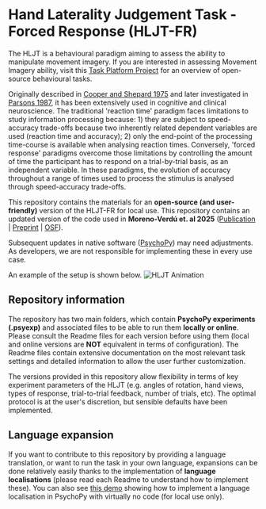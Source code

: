 # Hand Laterality Judgement Task - Forced Response (HLJT-FR)

The HLJT is a behavioural paradigm aiming to assess the ability to manipulate movement imagery. If you are interested in assessing Movement Imagery ability, visit this [Task Platform Project](https://movementimageryability.github.io/) for an overview of open-source behavioural tasks.

Originally described in [Cooper and Shepard 1975](https://psycnet.apa.org/doiLanding?doi=10.1037%2F0096-1523.1.1.48) and later investigated in [Parsons 1987](https://www.sciencedirect.com/science/article/abs/pii/0010028587900119), it has been extensively used in cognitive and clinical neuroscience. The traditional 'reaction time' paradigm faces limitations to study information processing because: 1) they are subject to speed-accuracy trade-offs because two inherently related dependent variables are used (reaction time and accuracy); 2) only the end-point of the processing time-course is available when analysing reaction times. Conversely, 'forced response' paradigms overcome those limitations by controlling the amount of time the participant has to respond on a trial-by-trial basis, as an independent variable. In these paradigms, the evolution of accuracy throughout a range of times used to process the stimulus is analysed through speed-accuracy trade-offs.

This repository contains the materials for an **open-source (and user-friendly)** version of the HLJT-FR for local use. This repository contains an updated version of the code used in **Moreno-Verdú et. al 2025** ([Publication](https://doi.org/10.1016/j.cortex.2025.06.002) | [Preprint](https://www.biorxiv.org/content/10.1101/2025.03.17.643645v1.full) | [OSF](https://osf.io/z6b4d/)). 

Subsequent updates in native software ([PsychoPy](https://www.psychopy.org/)) may need adjustments. As developers, we are not responsible for implementing these in every use case.

An example of the setup is shown below.
![HLJT Animation](HLJT_example.gif)

## Repository information
The repository has two main folders, which contain **PsychoPy experiments (.psyexp)** and associated files to be able to run them **locally or online**. Please consult the Readme files for each version before using them (local and online versions are **NOT** equivalent in terms of configuration). The Readme files contain extensive documentation on the most relevant task settings and detailed information to allow the user further customization.

The versions provided in this repository allow flexibility in terms of key experiment parameters of the HLJT (e.g. angles of rotation, hand views, types of response, trial-to-trial feedback, number of trials, etc). The optimal protocol is at the user's discretion, but sensible defaults have been implemented.

## Language expansion
If you want to contribute to this repository by providing a language translation, or want to run the task in your own language, expansions can be done relatively easily thanks to the implementation of **language localisations** (please read each Readme to understand how to implement these). You can also see [this demo](https://github.com/mmorenoverdu/language_localisation_local) showing how to implement a language localisation in PsychoPy with virtually no code (for local use only).
